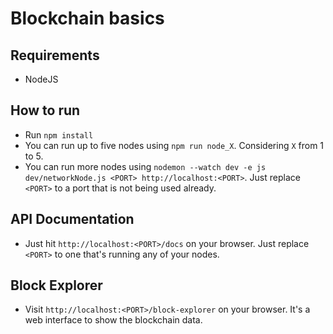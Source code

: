# Blockchain basics
 
## Requirements
- NodeJS
 
## How to run
- Run `npm install`
- You can run up to five nodes using `npm run node_X`. Considering `X` from 1 to 5.
- You can run more nodes using `nodemon --watch dev -e js dev/networkNode.js <PORT> http://localhost:<PORT>`. Just replace `<PORT>` to a port that is not being used already.

## API Documentation
- Just hit `http://localhost:<PORT>/docs` on your browser. Just replace `<PORT>` to one that's running any of your nodes.

## Block Explorer
- Visit `http://localhost:<PORT>/block-explorer` on your browser. It's a web interface to show the blockchain data.
